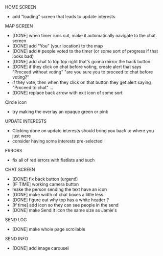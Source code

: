 HOME SCREEN
- add "loading" screen that leads to update interests

MAP SCREEN
- [DONE] when timer runs out, make it automatically navigate to the chat screen
- [DONE] add "You" (your location) to the map
- [DONE] add # people voted to the timer (or some sort of progress if that looks bad)
- [DONE] add chat to top top right that's gonna mirror the back button
- [DONE] if they click on chat before voting, create alert that says "Proceed without voting" "are you sure you to proceed to chat before voting?" 
- if they vote, then when they click on that button they get alert saying "Proceed to chat" ...
- [DONE] replace back arrow with exit icon of some sort

Circle icon
- try making the overlay an opaque green or pink

UPDATE INTERESTS
- Clicking done on update interests should bring you back to where you just were
- consider having some interests pre-selected

ERRORS
- fix all of red errors with flatlists and such

CHAT SCREEN
- [DONE] fix back button (urgent!)
- [IF TIME] working camera button
- make the person sending the text have an icon
- [DONE] make width of chat boxes a little less
- [DONE] figure out why top has a white header ?
- [If time] add icon so they can see people in the send 
- [DONE] make Send It icon the same size as Jamie's

SEND LOG
- [DONE] make whole page scrollable

SEND INFO
- [DONE] add image carousel